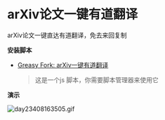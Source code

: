 # arXiv论文一键有道翻译

arXiv论文一键直达有道翻译，免去来回复制



**安装脚本**
- [Greasy Fork: arXiv一键有道翻译](https://greasyfork.org/zh-CN/scripts/463525)

    >这是一个js 脚本，你需要脚本管理器来使用它

**演示**

![day23408163505.gif](https://raw.githubusercontent.com/xx025/strawberry/main/imgs/day23408163505.gif)